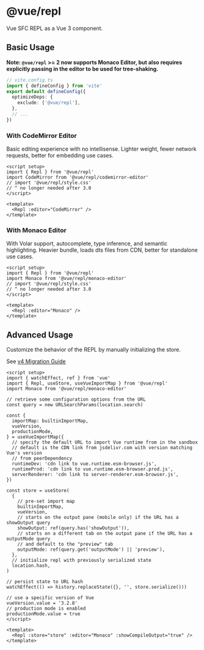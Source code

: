 # @vue/repl

Vue SFC REPL as a Vue 3 component.

## Basic Usage

**Note: `@vue/repl` >= 2 now supports Monaco Editor, but also requires explicitly passing in the editor to be used for tree-shaking.**

```ts
// vite.config.ts
import { defineConfig } from 'vite'
export default defineConfig({
  optimizeDeps: {
    exclude: ['@vue/repl'],
  },
  // ...
})
```

### With CodeMirror Editor

Basic editing experience with no intellisense. Lighter weight, fewer network requests, better for embedding use cases.

```vue
<script setup>
import { Repl } from '@vue/repl'
import CodeMirror from '@vue/repl/codemirror-editor'
// import '@vue/repl/style.css'
// ^ no longer needed after 3.0
</script>

<template>
  <Repl :editor="CodeMirror" />
</template>
```

### With Monaco Editor

With Volar support, autocomplete, type inference, and semantic highlighting. Heavier bundle, loads dts files from CDN, better for standalone use cases.

```vue
<script setup>
import { Repl } from '@vue/repl'
import Monaco from '@vue/repl/monaco-editor'
// import '@vue/repl/style.css'
// ^ no longer needed after 3.0
</script>

<template>
  <Repl :editor="Monaco" />
</template>
```

## Advanced Usage

Customize the behavior of the REPL by manually initializing the store.

See [v4 Migration Guide](https://github.com/vuejs/repl/releases/tag/v4.0.0)

```vue
<script setup>
import { watchEffect, ref } from 'vue'
import { Repl, useStore, useVueImportMap } from '@vue/repl'
import Monaco from '@vue/repl/monaco-editor'

// retrieve some configuration options from the URL
const query = new URLSearchParams(location.search)

const {
  importMap: builtinImportMap,
  vueVersion,
  productionMode,
} = useVueImportMap({
  // specify the default URL to import Vue runtime from in the sandbox
  // default is the CDN link from jsdelivr.com with version matching Vue's version
  // from peerDependency
  runtimeDev: 'cdn link to vue.runtime.esm-browser.js',
  runtimeProd: 'cdn link to vue.runtime.esm-browser.prod.js',
  serverRenderer: 'cdn link to server-renderer.esm-browser.js',
})

const store = useStore(
  {
    // pre-set import map
    builtinImportMap,
    vueVersion,
    // starts on the output pane (mobile only) if the URL has a showOutput query
    showOutput: ref(query.has('showOutput')),
    // starts on a different tab on the output pane if the URL has a outputMode query
    // and default to the "preview" tab
    outputMode: ref(query.get('outputMode') || 'preview'),
  },
  // initialize repl with previously serialized state
  location.hash,
)

// persist state to URL hash
watchEffect(() => history.replaceState({}, '', store.serialize()))

// use a specific version of Vue
vueVersion.value = '3.2.8'
// production mode is enabled
productionMode.value = true
</script>

<template>
  <Repl :store="store" :editor="Monaco" :showCompileOutput="true" />
</template>
```
